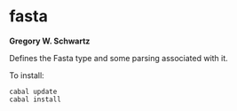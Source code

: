 fasta
============

**Gregory W. Schwartz**

Defines the Fasta type and some parsing associated with it.

To install:
```
cabal update
cabal install
```
